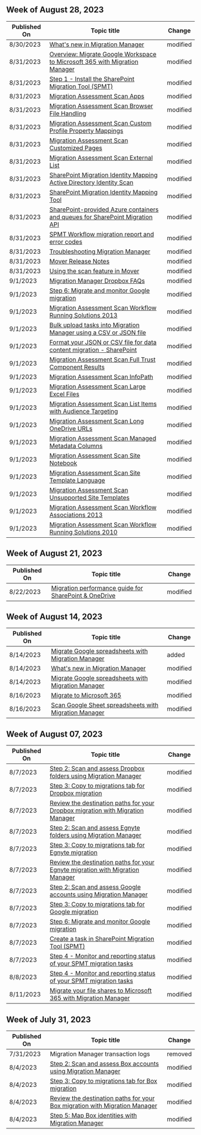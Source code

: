 <!-- This file is generated automatically each week. Changes made to this file will be overwritten.-->



## Week of August 28, 2023


| Published On |Topic title | Change |
|------|------------|--------|
| 8/30/2023 | [What's new in Migration Manager](/SharepointMigration/mm-whats-new) | modified |
| 8/31/2023 | [Overview: Migrate Google Workspace to Microsoft 365 with Migration Manager](/SharepointMigration/mm-google-overview) | modified |
| 8/31/2023 | [Step 1 - Install the SharePoint Migration Tool (SPMT)](/SharepointMigration/how-to-use-the-sharepoint-migration-tool) | modified |
| 8/31/2023 | [Migration Assessment Scan Apps](/SharepointMigration/migration-assessment-scan-apps) | modified |
| 8/31/2023 | [Migration Assessment Scan Browser File Handling](/SharepointMigration/migration-assessment-scan-browser-file-handling) | modified |
| 8/31/2023 | [Migration Assessment Scan Custom Profile Property Mappings](/SharepointMigration/migration-assessment-scan-custom-profile-property-mappings) | modified |
| 8/31/2023 | [Migration Assessment Scan Customized Pages](/SharepointMigration/migration-assessment-scan-customized-pages) | modified |
| 8/31/2023 | [Migration Assessment Scan External List](/SharepointMigration/migration-assessment-scan-external-list) | modified |
| 8/31/2023 | [SharePoint Migration Identity Mapping Active Directory Identity Scan](/SharepointMigration/sharepoint-migration-identity-mapping-active-directory-identity-scan) | modified |
| 8/31/2023 | [SharePoint Migration Identity Mapping Tool](/SharepointMigration/sharepoint-migration-identity-mapping-tool) | modified |
| 8/31/2023 | [SharePoint-provided Azure containers and queues for SharePoint Migration API](/SharepointMigration/sharepoint-online-provided-azure-containers-and-queues-for-spo-migration-api) | modified |
| 8/31/2023 | [SPMT Workflow migration report and error codes](/SharepointMigration/spmt-workflow-report-and-error-codes) | modified |
| 8/31/2023 | [Troubleshooting Migration Manager](/SharepointMigration/mm-troubleshoot) | modified |
| 8/31/2023 | [Mover Release Notes](/SharepointMigration/mover-release-notes) | modified |
| 8/31/2023 | [Using the scan feature in Mover](/SharepointMigration/mover-scan) | modified |
| 9/1/2023 | [Migration Manager Dropbox FAQs](/SharepointMigration/mm-faqs-dropbox) | modified |
| 9/1/2023 | [Step 6: Migrate and monitor Google migration](/SharepointMigration/mm-google-step6-migrate-monitor) | modified |
| 9/1/2023 | [Migration Assessment Scan Workflow Running Solutions 2013](/SharepointMigration/migration-assessment-scan-workflow-running-solutions-2013) | modified |
| 9/1/2023 | [Bulk upload tasks into Migration Manager using a CSV or JSON file](/SharepointMigration/mm-bulk-upload-format-csv-json) | modified |
| 9/1/2023 | [Format your JSON or CSV file for data content migration - SharePoint](/SharepointMigration/how-to-format-your-csv-file-for-data-content-migration) | modified |
| 9/1/2023 | [Migration Assessment Scan Full Trust Component Results](/SharepointMigration/migration-assessment-scan-full-trust-component-results) | modified |
| 9/1/2023 | [Migration Assessment Scan InfoPath](/SharepointMigration/migration-assessment-scan-infopath) | modified |
| 9/1/2023 | [Migration Assessment Scan Large Excel Files](/SharepointMigration/migration-assessment-scan-large-excel-files) | modified |
| 9/1/2023 | [Migration Assessment Scan List Items with Audience Targeting](/SharepointMigration/migration-assessment-scan-list-items-audience-targeting) | modified |
| 9/1/2023 | [Migration Assessment Scan Long OneDrive URLs](/SharepointMigration/migration-assessment-scan-long-onedrive-urls) | modified |
| 9/1/2023 | [Migration Assessment Scan Managed Metadata Columns](/SharepointMigration/migration-assessment-scan-managed-metadata-columns) | modified |
| 9/1/2023 | [Migration Assessment Scan Site Notebook](/SharepointMigration/migration-assessment-scan-site-notebook) | modified |
| 9/1/2023 | [Migration Assessment Scan Site Template Language](/SharepointMigration/migration-assessment-scan-site-template-language) | modified |
| 9/1/2023 | [Migration Assessment Scan Unsupported Site Templates](/SharepointMigration/migration-assessment-scan-unsupported-site-templates) | modified |
| 9/1/2023 | [Migration Assessment Scan Workflow Associations 2013](/SharepointMigration/migration-assessment-scan-workflow-associations-2013) | modified |
| 9/1/2023 | [Migration Assessment Scan Workflow Running Solutions 2010](/SharepointMigration/migration-assessment-scan-workflow-running-solutions-2010) | modified |


## Week of August 21, 2023


| Published On |Topic title | Change |
|------|------------|--------|
| 8/22/2023 | [Migration performance guide for SharePoint & OneDrive](/SharepointMigration/sharepoint-online-and-onedrive-migration-speed) | modified |


## Week of August 14, 2023


| Published On |Topic title | Change |
|------|------------|--------|
| 8/14/2023 | [Migrate Google spreadsheets with Migration Manager](/SharepointMigration/mm-google-sheet-scan) | added |
| 8/14/2023 | [What's new in Migration Manager](/SharepointMigration/mm-whats-new) | modified |
| 8/14/2023 | [Migrate Google spreadsheets with Migration Manager](/SharepointMigration/mm-google-sheet-scan) | modified |
| 8/16/2023 | [Migrate to Microsoft 365](/SharepointMigration/migrate-to-sharepoint-online) | modified |
| 8/16/2023 | [Scan Google Sheet spreadsheets with Migration Manager](/SharepointMigration/mm-google-sheet-scan) | modified |


## Week of August 07, 2023


| Published On |Topic title | Change |
|------|------------|--------|
| 8/7/2023 | [Step 2: Scan and assess Dropbox folders using Migration Manager](/SharepointMigration/mm-dropbox-step2-scan-assess) | modified |
| 8/7/2023 | [Step 3: Copy to migrations tab for Dropbox migration](/SharepointMigration/mm-dropbox-step3-copy-to-migrations) | modified |
| 8/7/2023 | [Review the destination paths for your Dropbox migration with Migration Manager](/SharepointMigration/mm-dropbox-step4-review-destinations) | modified |
| 8/7/2023 | [Step 2: Scan and assess Egnyte folders using Migration Manager](/SharepointMigration/mm-egnyte-step2-scan-assess) | modified |
| 8/7/2023 | [Step 3: Copy to migrations tab for Egnyte migration](/SharepointMigration/mm-egnyte-step3-copy-to-migrations) | modified |
| 8/7/2023 | [Review the destination paths for your Egnyte migration with Migration Manager](/SharepointMigration/mm-egnyte-step4-review-destinations) | modified |
| 8/7/2023 | [Step 2: Scan and assess Google accounts using Migration Manager](/SharepointMigration/mm-google-step2-scan-assess) | modified |
| 8/7/2023 | [Step 3: Copy to migrations tab for Google migration](/SharepointMigration/mm-google-step3-copy-to-migrations) | modified |
| 8/7/2023 | [Step 6: Migrate and monitor Google migration](/SharepointMigration/mm-google-step6-migrate-monitor) | modified |
| 8/7/2023 | [Create a task in SharePoint Migration Tool (SPMT)](/SharepointMigration/spmt-create-task) | modified |
| 8/7/2023 | [Step 4 - Monitor and reporting status of your SPMT migration tasks](/SharepointMigration/using-the-sharepoint-migration-tool-reports) | modified |
| 8/8/2023 | [Step 4 - Monitor and reporting status of your SPMT migration tasks](/SharepointMigration/using-the-sharepoint-migration-tool-reports) | modified |
| 8/11/2023 | [Migrate your file shares to Microsoft 365 with Migration Manager](/SharepointMigration/mm-get-started) | modified |


## Week of July 31, 2023


| Published On |Topic title | Change |
|------|------------|--------|
| 7/31/2023 | Migration Manager transaction logs | removed |
| 8/4/2023 | [Step 2: Scan and assess Box accounts using Migration Manager](/SharepointMigration/mm-box-step2-scan-assess) | modified |
| 8/4/2023 | [Step 3: Copy to migrations tab for Box migration](/SharepointMigration/mm-box-step3-copy-to-migrations) | modified |
| 8/4/2023 | [Review the destination paths for your Box migration with Migration Manager](/SharepointMigration/mm-box-step4-review-destinations) | modified |
| 8/4/2023 | [Step 5: Map Box identities with Migration Manager](/SharepointMigration/mm-box-step5-map-identities) | modified |
